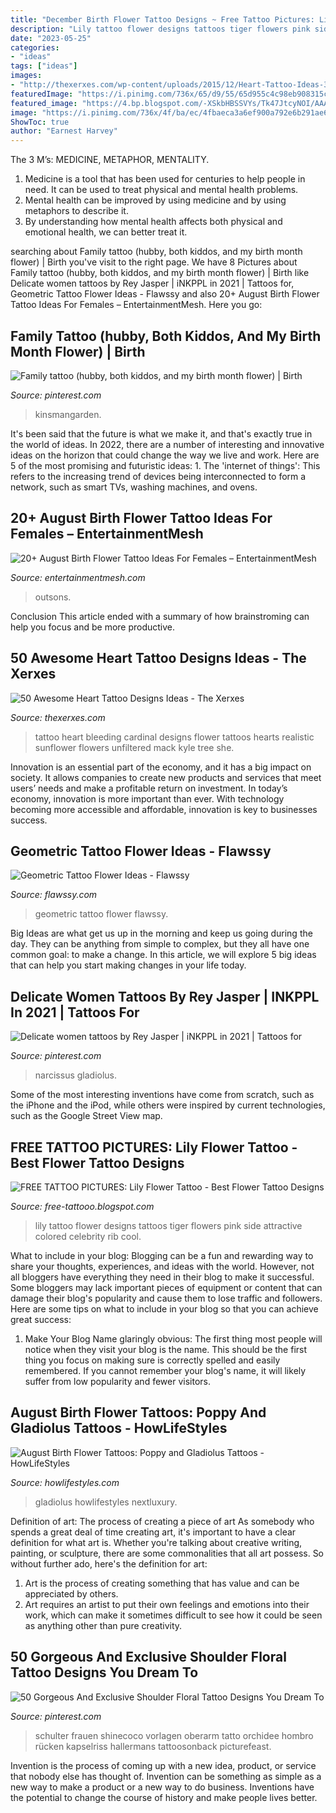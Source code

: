```yaml
---
title: "December Birth Flower Tattoo Designs ~ Free Tattoo Pictures: Lily Flower Tattoo"
description: "Lily tattoo flower designs tattoos tiger flowers pink side attractive colored celebrity rib cool"
date: "2023-05-25"
categories:
- "ideas"
tags: ["ideas"]
images:
- "http://thexerxes.com/wp-content/uploads/2015/12/Heart-Tattoo-Ideas-39.jpg"
featuredImage: "https://i.pinimg.com/736x/65/d9/55/65d955c4c98eb908315cef3ba1f4202f.jpg"
featured_image: "https://4.bp.blogspot.com/-XSkbHBSSVYs/Tk47JtcyNOI/AAAAAAAAAIg/u2AEl36toPI/s1600/Lily+Flower+Tattoo-pink-lily-tattoo-25892.jpeg"
image: "https://i.pinimg.com/736x/4f/ba/ec/4fbaeca3a6ef900a792e6b291ae6e23f.jpg"
ShowToc: true
author: "Earnest Harvey"
---
```



The 3 M’s: MEDICINE, METAPHOR, MENTALITY.
1. Medicine is a tool that has been used for centuries to help people in need. It can be used to treat physical and mental health problems.
2. Mental health can be improved by using medicine and by using metaphors to describe it.
3. By understanding how mental health affects both physical and emotional health, we can better treat it.

	

		
searching about Family tattoo (hubby, both kiddos, and my birth month flower) | Birth you've visit to the right page. We have 8 Pictures about Family tattoo (hubby, both kiddos, and my birth month flower) | Birth like Delicate women tattoos by Rey Jasper | iNKPPL in 2021 | Tattoos for, Geometric Tattoo Flower Ideas - Flawssy and also 20+ August Birth Flower Tattoo Ideas For Females – EntertainmentMesh. Here you go:
		
    
## Family Tattoo (hubby, Both Kiddos, And My Birth Month Flower) | Birth

<img loading=lazy src="https://i.pinimg.com/736x/65/d9/55/65d955c4c98eb908315cef3ba1f4202f.jpg" onerror="this.onerror=null;this.src='https://tse1.mm.bing.net/th?id=OIP.I_0H470R4QtxHMvcDuEDJAHaJ6&amp;pid=15.1';" alt="Family tattoo (hubby, both kiddos, and my birth month flower) | Birth">

_Source: pinterest.com_

>kinsmangarden. 

	

It's been said that the future is what we make it, and that's exactly true in the world of ideas. In 2022, there are a number of interesting and innovative ideas on the horizon that could change the way we live and work. Here are 5 of the most promising and futuristic ideas: 1. The 'internet of things': This refers to the increasing trend of devices being interconnected to form a network, such as smart TVs, washing machines, and ovens.

    
## 20+ August Birth Flower Tattoo Ideas For Females – EntertainmentMesh

<img loading=lazy src="https://i.pinimg.com/564x/60/8d/89/608d891dbb5622853f4718209733d02d.jpg" onerror="this.onerror=null;this.src='https://tse3.mm.bing.net/th?id=OIP.LI194vI7Ntb4NreDUvtKKAHaJO&amp;pid=15.1';" alt="20+ August Birth Flower Tattoo Ideas For Females – EntertainmentMesh">

_Source: entertainmentmesh.com_

>outsons. 

	

Conclusion
This article ended with a summary of how brainstroming can help you focus and be more productive.

    
## 50 Awesome Heart Tattoo Designs Ideas - The Xerxes

<img loading=lazy src="http://thexerxes.com/wp-content/uploads/2015/12/Heart-Tattoo-Ideas-39.jpg" onerror="this.onerror=null;this.src='https://tse4.mm.bing.net/th?id=OIP.4WjAZ7KVjzO6aJ92IjFVogHaLH&amp;pid=15.1';" alt="50 Awesome Heart Tattoo Designs Ideas - The Xerxes">

_Source: thexerxes.com_

>tattoo heart bleeding cardinal designs flower tattoos hearts realistic sunflower flowers unfiltered mack kyle tree she. 

	

Innovation is an essential part of the economy, and it has a big impact on society. It allows companies to create new products and services that meet users’ needs and make a profitable return on investment. In today’s economy, innovation is more important than ever. With technology becoming more accessible and affordable, innovation is key to businesses success.

    
## Geometric Tattoo Flower Ideas - Flawssy

<img loading=lazy src="http://flawssy.com/wp-content/uploads/2016/12/Geometric-Flower-Tattoo-Color.jpg" onerror="this.onerror=null;this.src='https://tse4.mm.bing.net/th?id=OIP.fCZqqwW8ces9E6bPDOodMAHaLH&amp;pid=15.1';" alt="Geometric Tattoo Flower Ideas - Flawssy">

_Source: flawssy.com_

>geometric tattoo flower flawssy. 

	

Big Ideas are what get us up in the morning and keep us going during the day. They can be anything from simple to complex, but they all have one common goal: to make a change. In this article, we will explore 5 big ideas that can help you start making changes in your life today.

    
## Delicate Women Tattoos By Rey Jasper | INKPPL In 2021 | Tattoos For

<img loading=lazy src="https://i.pinimg.com/736x/6a/e6/3d/6ae63d723aeaf303a4977c70df8449ad.jpg" onerror="this.onerror=null;this.src='https://tse4.mm.bing.net/th?id=OIP.DRXI2ITTn1wkXT8rItO05wHaJQ&amp;pid=15.1';" alt="Delicate women tattoos by Rey Jasper | iNKPPL in 2021 | Tattoos for">

_Source: pinterest.com_

>narcissus gladiolus. 

	

Some of the most interesting inventions have come from scratch, such as the iPhone and the iPod, while others were inspired by current technologies, such as the Google Street View map.

    
## FREE TATTOO PICTURES: Lily Flower Tattoo - Best Flower Tattoo Designs

<img loading=lazy src="https://4.bp.blogspot.com/-XSkbHBSSVYs/Tk47JtcyNOI/AAAAAAAAAIg/u2AEl36toPI/s1600/Lily+Flower+Tattoo-pink-lily-tattoo-25892.jpeg" onerror="this.onerror=null;this.src='https://tse2.mm.bing.net/th?id=OIP.0ZQMqjnpdziw9lUAdHh0SAHaJ4&amp;pid=15.1';" alt="FREE TATTOO PICTURES: Lily Flower Tattoo - Best Flower Tattoo Designs">

_Source: free-tattooo.blogspot.com_

>lily tattoo flower designs tattoos tiger flowers pink side attractive colored celebrity rib cool. 

	

What to include in your blog:
Blogging can be a fun and rewarding way to share your thoughts, experiences, and ideas with the world. However, not all bloggers have everything they need in their blog to make it successful. Some bloggers may lack important pieces of equipment or content that can damage their blog's popularity and cause them to lose traffic and followers. Here are some tips on what to include in your blog so that you can achieve great success:
1. Make Your Blog Name glaringly obvious: The first thing most people will notice when they visit your blog is the name. This should be the first thing you focus on making sure is correctly spelled and easily remembered. If you cannot remember your blog's name, it will likely suffer from low popularity and fewer visitors.


    
## August Birth Flower Tattoos: Poppy And Gladiolus Tattoos - HowLifeStyles

<img loading=lazy src="https://i0.wp.com/howlifestyles.com/wp-content/uploads/2021/07/August-Birth-Flower-Tattoos-2021072907.jpg?w=1080&amp;ssl=1" onerror="this.onerror=null;this.src='https://tse2.mm.bing.net/th?id=OIP.Hcv570o5Hh_TrvFA-Xir8wHaHa&amp;pid=15.1';" alt="August Birth Flower Tattoos: Poppy and Gladiolus Tattoos - HowLifeStyles">

_Source: howlifestyles.com_

>gladiolus howlifestyles nextluxury. 

	

Definition of art: The process of creating a piece of art
As somebody who spends a great deal of time creating art, it's important to have a clear definition for what art is. Whether you're talking about creative writing, painting, or sculpture, there are some commonalities that all art possess. So without further ado, here's the definition for art: 
1. Art is the process of creating something that has value and can be appreciated by others.
2. Art requires an artist to put their own feelings and emotions into their work, which can make it sometimes difficult to see how it could be seen as anything other than pure creativity.

    
## 50 Gorgeous And Exclusive Shoulder Floral Tattoo Designs You Dream To

<img loading=lazy src="https://i.pinimg.com/736x/4f/ba/ec/4fbaeca3a6ef900a792e6b291ae6e23f.jpg" onerror="this.onerror=null;this.src='https://tse1.mm.bing.net/th?id=OIP.n43HTi7hGl8qKtEwaZ3s2gHaJP&amp;pid=15.1';" alt="50 Gorgeous And Exclusive Shoulder Floral Tattoo Designs You Dream To">

_Source: pinterest.com_

>schulter frauen shinecoco vorlagen oberarm tatto orchidee hombro rücken kapselriss hallermans tattoosonback picturefeast. 

	

Invention is the process of coming up with a new idea, product, or service that nobody else has thought of. Invention can be something as simple as a new way to make a product or a new way to do business. Inventions have the potential to change the course of history and make people lives better.

